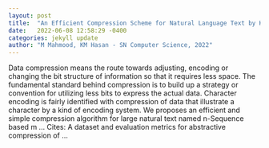 ```yaml
---
layout: post
title:  "An Efficient Compression Scheme for Natural Language Text by Hashing"
date:   2022-06-08 12:58:29 -0400
categories: jekyll update
author: "M Mahmood, KM Hasan - SN Computer Science, 2022"
---
```

Data compression means the route towards adjusting, encoding or changing the bit structure of information so that it requires less space. The fundamental standard behind compression is to build up a strategy or convention for utilizing less bits to express the actual data. Character encoding is fairly identified with compression of data that illustrate a character by a kind of encoding system. We proposes an efficient and simple compression algorithm for large natural text named n-Sequence based m …
Cites: ‪A dataset and evaluation metrics for abstractive compression of …‬  
